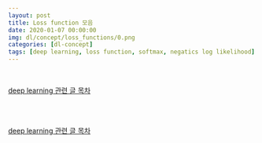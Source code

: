 ```yaml
---
layout: post
title: Loss function 모음
date: 2020-01-07 00:00:00
img: dl/concept/loss_functions/0.png
categories: [dl-concept]
tags: [deep learning, loss function, softmax, negatics log likelihood] # add tag
---
```


<br>

[deep learning 관련 글 목차](https://gaussian37.github.io/dl-concept-table/)

<br>




<br>

[deep learning 관련 글 목차](https://gaussian37.github.io/dl-concept-table/)

<br>

